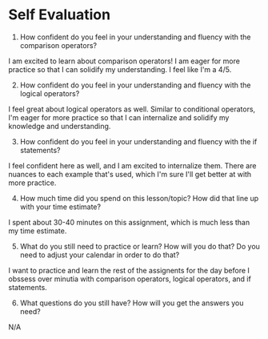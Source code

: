 # Self Evaluation

1. How confident do you feel in your understanding and fluency with the comparison operators?

I am excited to learn about comparison operators! I am eager for more practice so that I can solidify my understanding. I feel like I'm a 4/5. 

2. How confident do you feel in your understanding and fluency with the logical operators?

I feel great about logical operators as well. Similar to conditional operators, I'm eager for more practice so that I can internalize and solidify my knowledge and understanding. 

3. How confident do you feel in your understanding and fluency with the if statements?

I feel confident here as well, and I am excited to internalize them. There are nuances to each example that's used, which I'm sure I'll get better at with more practice.

4. How much time did you spend on this lesson/topic? How did that line up with your time estimate?

I spent about 30-40 minutes on this assignment, which is much less than my time estimate. 

5. What do you still need to practice or learn? How will you do that? Do you need to adjust your calendar in order to do that?

I want to practice and learn the rest of the assignents for the day before I obssess over minutia with comparison operators, logical operators, and if statements. 

6. What questions do you still have? How will you get the answers you need?

N/A 
